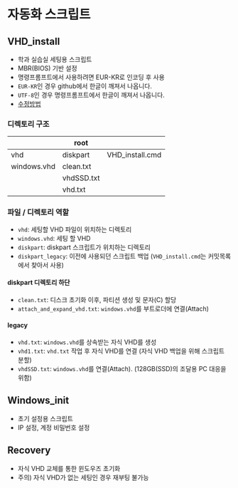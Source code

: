 # 자동화 스크립트

## VHD_install
* 학과 실습실 세팅용 스크립트
* MBR(BIOS) 기반 설정
* 명령프롬프트에서 사용하려면 EUR-KR로 인코딩 후 사용
* `EUR-KR`인 경우 github에서 한글이 깨져서 나옵니다.
* `UTF-8`인 경우 명령프롬프트에서 한글이 깨져서 나옵니다.
* [수정방법](./Change_file_encoding.md)

### 디렉토리 구조
| | root | |
|-|-|-|
| vhd | diskpart | VHD_install.cmd |
| windows.vhd | clean.txt | |
| | vhdSSD.txt | |
| | vhd.txt | |

### 파일 / 디렉토리 역할
* `vhd`: 세팅할 VHD 파일이 위치하는 디렉토리
* `windows.vhd`: 세팅 할 VHD
* `diskpart`: diskpart 스크립트가 위치하는 디렉토리
* `diskpart_legacy`: 이전에 사용되던 스크립트 백업 (`VHD_install.cmd`는 커밋목록에서 찾아서 사용)

#### diskpart 디렉토리 하단
* `clean.txt`: 디스크 초기화 이후, 파티션 생성 및 문자(C) 할당
* `attach_and_expand_vhd.txt`: `windows.vhd`를 부트로더에 연결(Attach)

#### legacy
* `vhd.txt`: `windows.vhd`를 상속받는 자식 VHD를 생성
* `vhd1.txt`: `vhd.txt` 작업 후 자식 VHD를 연결 (자식 VHD 백업을 위해 스크립트 분할)
* `vhdSSD.txt`: `windows.vhd`를 연결(Attach). (128GB(SSD)의 조달용 PC 대응을 위함)

## Windows_init
* 초기 설정용 스크립트
* IP 설정, 계정 비밀번호 설정

## Recovery
* 자식 VHD 교체를 통한 윈도우즈 초기화
* 주의) 자식 VHD가 없는 세팅인 경우 재부팅 불가능